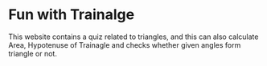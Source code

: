 # Fun with Trainalge
This website contains a quiz related to triangles, and this can also calculate Area, Hypotenuse of Trainagle and checks whether given angles form triangle or not.
